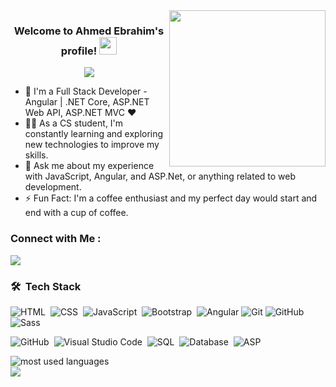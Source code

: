 
<img width="250" align="right" src="https://c.tenor.com/_DOBjnGspYAAAAAM/code-coding.gif">

<h3 align="center">
  Welcome to Ahmed Ebrahim's profile!
  <img src="https://media.giphy.com/media/hvRJCLFzcasrR4ia7z/giphy.gif" width="28">
</h3>

<!-- Typing SVG by DenverCoder1 - https://github.com/DenverCoder1/readme-typing-svg -->
<p align="center">
  <a href="https://github.com/DenverCoder1/readme-typing-svg"><img src="https://readme-typing-svg.herokuapp.com/?lines=Full-stack%20web%20developer;Always%20learning%20new%20things&font=Fira%20Code&center=true&width=440&height=45&color=f75c7e&vCenter=true&size=22"></a>
</p> 

- 🏢 I'm a Full Stack Developer - Angular | .NET Core, ASP.NET Web API, ASP.NET MVC ♥
- 👨‍💻 As a CS student, I'm constantly learning and exploring new technologies to improve my skills.
- 💬 Ask me about my experience with JavaScript, Angular, and ASP.Net, or anything related to web development.
- ⚡ Fun Fact: I'm a coffee enthusiast and my perfect day would start and end with a cup of coffee.



### Connect with Me :

<a href="https://www.linkedin.com/in/ahmed-ebrahiim-5652812a4/" target="_blank"><img src="https://img.shields.io/badge/Ahmed%20Ebrahim-0077B5?style=for-the-badge&logo=Linkedin&logoColor=white"/></a>




### 🛠 &nbsp;Tech Stack
![HTML](https://img.shields.io/badge/Code-HTML-informational?style=flat&logo=html5&color=E44D26)&nbsp;
![CSS](https://img.shields.io/badge/Code-CSS-1572B6?style=flat&logo=CSS3&logoColor=1572B6)&nbsp;
![JavaScript](https://img.shields.io/badge/Code-JavaScript-informational?style=flat&logo=javascript&color=F7DF1E)&nbsp;
![Bootstrap](https://img.shields.io/badge/Framework-Bootstrap-informational?style=flat&logo=Bootstrap&color=563D7C)&nbsp;
![Angular](https://img.shields.io/badge/Framework-Angular-informational?style=flat&logo=Angular&color=C3002F)
![Git](https://img.shields.io/badge/Treminal-Git-informational?style=flat&logo=git&color=C3002F)
![GitHub](https://img.shields.io/badge/CBP-GitHub-05122A?style=flat&logo=GitHub&color=05122A)
![Sass](https://img.shields.io/badge/-Sass-05122A?style=flat&logo=sass)&nbsp;

![GitHub](https://img.shields.io/badge/-GitHub-05122A?style=flat&logo=github)&nbsp;
![Visual Studio Code](https://img.shields.io/badge/-Visual%20Studio%20Code-05122A?style=flat&logo=visual-studio-code&logoColor=007ACC)&nbsp;
![SQL](https://img.shields.io/badge/-SQL-05122A?style=flat&logo=sql)&nbsp;
![Database](https://img.shields.io/badge/-Database-05122A?style=flat&logo=Database)&nbsp;
![ASP](https://img.shields.io/badge/-ASP%20-05122A?style=flat&logo=asp)&nbsp;





<img align="left" src="https://github-readme-stats.vercel.app/api/top-langs?username=yousefdergham&show_icons=true&locale=en&layout=compact&theme=radical" alt="most used languages" />
<br>
<a href="https://komarev.com/ghpvc/?username=yousefdergham&style=for-the-badge">
    <img src="https://komarev.com/ghpvc/?username=yousefdergham&style=for-the-badge">
</a>
